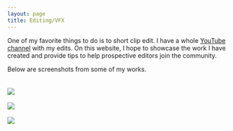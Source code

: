 ```yaml
---
layout: page
title: Editing/VFX
---
```


One of my favorite things to do is to short clip edit. I have a whole <a href = "https://www.youtube.com/channel/UC0vGApkXxaLQNQzw0ZC1SyQ">YouTube channel</a> with my edits. On this website, I hope to showcase the work I have created and provide tips to help prospective editors join the community.

Below are screenshots from some of my works.
<br />
<br />
<br />
<a href = "https://www.youtube.com/watch?v=CamHLE5Hekw"><img src="https://allaboutpatrick.files.wordpress.com/2018/09/ss1.png?ssl=1&w=450" style = "margin:auto;"/></a>
<br />
<br />
<a href = "https://www.youtube.com/watch?v=7YLRH0UHt5Y"><img src="https://allaboutpatrick.files.wordpress.com/2018/09/ss2.png?ssl=1&w=450" style = "margin:auto;"/></a>
<br />
<br />
<a href = "https://www.youtube.com/watch?v=xiN4HlCoUHs"><img src="https://allaboutpatrick.files.wordpress.com/2018/09/ss3.png?ssl=1&w=450" style = "margin:auto;"/></a>